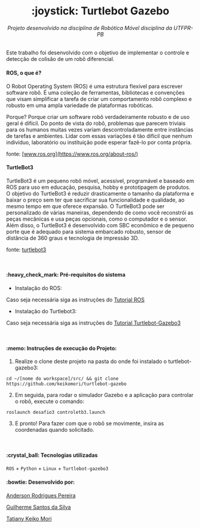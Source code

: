<h1 align="center">:joystick: Turtlebot Gazebo</h1>
<h6 align="center"> Projeto desenvolvido na disciplina de Robótica Móvel disciplina da UTFPR-PB</h6>

Este trabalho foi desenvolvido com o objetivo de implementar o controle e detecção de colisão de um robô diferencial.

<h4>ROS, o que é?</h4>
O Robot Operating System (ROS) é uma estrutura flexível para escrever software robô. É uma coleção de ferramentas, bibliotecas e convenções que visam simplificar a tarefa de criar um comportamento robô complexo e robusto em uma ampla variedade de plataformas robóticas.

Porque? Porque criar um software robô verdadeiramente robusto e de uso geral é difícil. Do ponto de vista do robô, problemas que parecem triviais para os humanos muitas vezes variam descontroladamente entre instâncias de tarefas e ambientes. Lidar com essas variações é tão difícil que nenhum indivíduo, laboratório ou instituição pode esperar fazê-lo por conta própria.

fonte: [www.ros.org](https://www.ros.org/about-ros/)

<h4>TurtleBot3</h4>
TurtleBot3 é um pequeno robô móvel, acessível, programável e baseado em ROS para uso em educação, pesquisa, hobby e prototipagem de produtos. O objetivo do TurtleBot3 é reduzir drasticamente o tamanho da plataforma e baixar o preço sem ter que sacrificar sua funcionalidade e qualidade, ao mesmo tempo em que oferece expansão. O TurtleBot3 pode ser personalizado de várias maneiras, dependendo de como você reconstrói as peças mecânicas e usa peças opcionais, como o computador e o sensor. Além disso, o TurtleBot3 é desenvolvido com SBC econômico e de pequeno porte que é adequado para sistema embarcado robusto, sensor de distância de 360 graus e tecnologia de impressão 3D. 


fonte: [turtlebot3](https://emanual.robotis.com/docs/en/platform/turtlebot3/overview)

<br>
<h4>:heavy_check_mark: Pré-requisitos do sistema</h4>

- Instalação do ROS:

Caso seja necessária siga as instruções do [Tutorial ROS](http://wiki.ros.org/ROS/Installation)

- Instalação do Turtlebot3:

Caso seja necessária siga as instruções do [Tutorial Turtlebot-Gazebo3](https://automaticaddison.com/how-to-launch-the-turtlebot3-simulation-with-ros/)

<br>
<h4>:memo: Instruções de execução do Projeto:</h4>

1. Realize o clone deste projeto na pasta do onde foi instalado o turtlebot-gazebo3:

```
cd ~/[nome do workspace]/src/ && git clone https://github.com/keikomori/turtlebot-gazebo
```
2. Em seguida, para rodar o simulador Gazebo e a aplicação para controlar o robô, execute o comando:
```
roslaunch desafio3 controletb3.launch
```
3. E pronto! Para fazer com que o robô se movimente, insira as coordenadas quando solicitado.

<br>
<h4>:crystal_ball: Tecnologias utilizadas</h4>

`ROS` + `Python` + `Linux` + `Turtlebot-gazebo3`
<br>
<h4>:bowtie: Desenvolvido por:</h4>

[Anderson Rodrigues Pereira](https://github.com/ander5onPereira)

[Guilherme Santos da Silva](https://github.com/guilhermess98)

[Tatiany Keiko Mori](https://github.com/keikomori)
